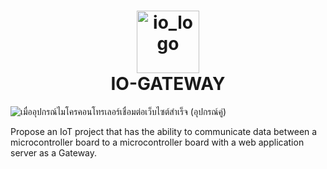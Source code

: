 <h1 align="center">
  <img src="https://github.com/user-attachments/assets/cb8a947b-8ce8-40bd-9827-9ee32c7c0fda" alt="io_logo" width="100"/>  
  <br>IO-GATEWAY
</h1>

![เมื่ออุปกรณ์ไมโครคอนโทรเลอร์เชื่อมต่อเว็บไซต์สำเร็จ (อุปกรณ์คู่)](https://github.com/user-attachments/assets/0b70c4fa-7699-4b90-aab5-c6121d5a6d87)

Propose an IoT project that has the ability to communicate data between a microcontroller board to a microcontroller board with a web application server as a Gateway.






